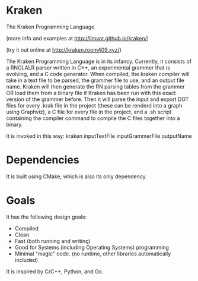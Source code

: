 Kraken
======

The Kraken Programming Language

(more info and examples at http://limvot.github.io/kraken/)

(try it out online at http://kraken.room409.xyz/)

The Kraken Programming Language is in its infancy.
Currently, it consists of a RNGLALR parser written in C++, an experimental grammer that is evolving, and a C code generator.
When compiled, the kraken compiler will take in a text file to be parsed, the grammer file to use, and an output file name.
Kraken will then generate the RN parsing tables from the grammer OR load them from a binary file if Kraken has been run with this exact version of the grammer before. Then it will parse the input and export DOT files for every .krak file in the project (these can be renderd into a graph using Graphviz), a C file for every file in the project, and a .sh script containing the compiler command to compile the C files together into a binary.

It is invoked in this way:
kraken inputTextFile inputGrammerFile outputName

Dependencies
============

It is built using CMake, which is also its only dependency.

Goals
=====

It has the following design goals:
*	Compiled
*	Clean
*	Fast (both running and writing)
*	Good for Systems (including Operating Systems) programming
*	Minimal "magic" code. (no runtime, other libraries automatically included)

It is inspired by C/C++, Python, and Go.
